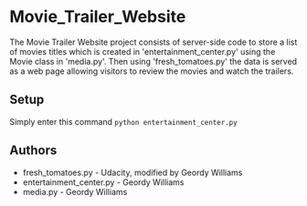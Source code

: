 # Movie_Trailer_Website
The Movie Trailer Website project consists of server-side code to store a list of movies titles which is created in 'entertainment_center.py' using the Movie class in 'media.py'. Then using 'fresh_tomatoes.py' the data is served as a web page allowing visitors to review the movies and watch the trailers.

## Setup
Simply enter this command `python entertainment_center.py`

## Authors
* fresh_tomatoes.py - Udacity, modified by Geordy Williams
* entertainment_center.py - Geordy Williams
* media.py - Geordy Williams
